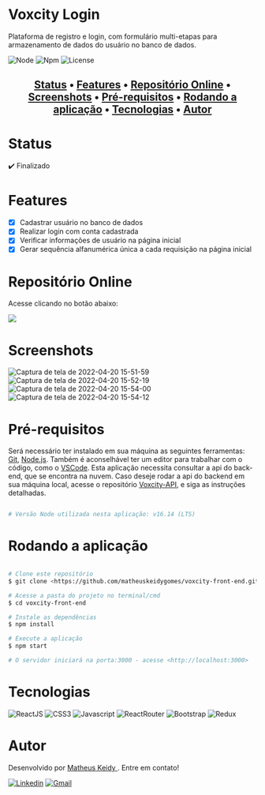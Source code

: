 # Voxcity Login

Plataforma de registro e login, com formulário multi-etapas para armazenamento de dados do usuário no banco de dados.

![Node](https://img.shields.io/badge/Node-v16.14%20(LTS)-brightgreen)
![Npm](https://img.shields.io/badge/Npm-v8.3.1-blue) 
![License](https://img.shields.io/badge/License-MIT-red)

<h2 align="center">
 <a href="#Status">Status</a> •
 <a href="#Features">Features</a> •
 <a href="#Repositório-Online">Repositório Online</a> • 
 <a href="#Screenshots">Screenshots</a> • 
 <a href="#Pré-requisitos">Pré-requisitos</a> • 
 <a href="#Rodando-a-aplicação">Rodando a aplicação</a> • 
 <a href="#Tecnologias">Tecnologias</a> • 
 <a href="#Autor">Autor </a>
</h2>

# Status

:heavy_check_mark: Finalizado


# Features

- [x] Cadastrar usuário no banco de dados
- [x] Realizar login com conta cadastrada
- [x] Verificar informações de usuário na página inicial
- [x] Gerar sequência alfanumérica única a cada requisição na página inicial

# Repositório Online

Acesse clicando no botão abaixo:   
  
<a href="https://vox-city.herokuapp.com/"> 
    <img src="https://img.shields.io/badge/Heroku-430098?style=for-the-badge&logo=heroku&logoColor=white"/> 
</a>

# Screenshots

![Captura de tela de 2022-04-20 15-51-59](https://user-images.githubusercontent.com/74063350/164316256-d1da874a-fae8-488b-9ed7-202d8b6a07ce.png)
![Captura de tela de 2022-04-20 15-52-19](https://user-images.githubusercontent.com/74063350/164316371-dc97859e-96ae-4d26-a13e-06b0bf1dc746.png)
![Captura de tela de 2022-04-20 15-54-00](https://user-images.githubusercontent.com/74063350/164316427-63750ddf-f8e9-416d-b0df-99cba0b1133b.png)
![Captura de tela de 2022-04-20 15-54-12](https://user-images.githubusercontent.com/74063350/164316451-dd638f0d-e95b-448e-afd0-64753444a609.png)

# Pré-requisitos

Será necessário ter instalado em sua máquina as seguintes ferramentas:
[Git](https://git-scm.com), [Node.js](https://nodejs.org/en/). Também é 
aconselhável ter um editor para trabalhar com o código, como o [VSCode](https://code.visualstudio.com/).
Esta aplicação necessita consultar a api do back-end, que se encontra na nuvem. Caso deseje rodar 
a api do backend em sua máquina local, acesse o repositório [Voxcity-API](https://github.com/matheuskeidygomes/voxcity-back-end-api), e siga as instruções detalhadas.

```bash

# Versão Node utilizada nesta aplicação: v16.14 (LTS)

```

# Rodando a aplicação

```bash

# Clone este repositório
$ git clone <https://github.com/matheuskeidygomes/voxcity-front-end.git>

# Acesse a pasta do projeto no terminal/cmd
$ cd voxcity-front-end

# Instale as dependências
$ npm install

# Execute a aplicação 
$ npm start

# O servidor iniciará na porta:3000 - acesse <http://localhost:3000>

```

# Tecnologias 

![ReactJS](https://img.shields.io/badge/React-20232A?style=for-the-badge&logo=react&logoColor=61DAFB)
![CSS3](https://img.shields.io/badge/CSS3-1572B6?style=for-the-badge&logo=css3&logoColor=white)
![Javascript](https://img.shields.io/badge/JavaScript-F7DF1E?style=for-the-badge&logo=javascript&logoColor=black)
![ReactRouter](https://img.shields.io/badge/React_Router-CA4245?style=for-the-badge&logo=react-router&logoColor=white)
![Bootstrap](https://img.shields.io/badge/Bootstrap-563D7C?style=for-the-badge&logo=bootstrap&logoColor=white)
![Redux](https://img.shields.io/badge/Redux-593D88?style=for-the-badge&logo=redux&logoColor=white)

# Autor

Desenvolvido por <a href="https://github.com/matheuskeidygomes"> Matheus Keidy </a>. Entre em contato!  
  
[![Linkedin](https://img.shields.io/badge/LinkedIn-0077B5?style=for-the-badge&logo=linkedin&logoColor=white)](https://www.linkedin.com/in/matheus-keidy-7b9886190/)
[![Gmail](https://img.shields.io/badge/Gmail-D14836?style=for-the-badge&logo=gmail&logoColor=white)](mailto:matheuskeidygomes@gmail.com)





